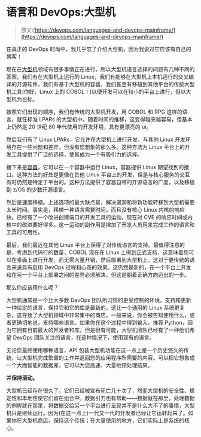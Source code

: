 # 语言和 DevOps:大型机

> 原文:[https://devops.com/languages-and-devops-mainframe/](https://devops.com/languages-and-devops-mainframe/)

在真正的 DevOps 时尚中，我几乎忘了介绍大型机，因为我说过它应该有自己的博客！

现在在[大型机](https://devops.com/?s=mainframe)领域有很多事情正在进行，所以大型机语言选择的问题有几种不同的答案。我们有在大型机上运行的 Linux，我们有能够在大型机上本机运行的交叉编译的开源软件，我们有基于大型机的容器，我们甚至有移植到其他平台的传统大型机工具(你好，Linux 上的 COBOL！)以便开发可以在较小的平台上进行，但以大型机为目标。

按照它们出现的顺序，我们有传统的大型机开发，用 COBOL 和 RPG 这样的语言，就在标准 LPARs 的大型机中。随着时间的推移，这变得越来越容易，但基本上仍然是 20 世纪 80 年代使用的开发环境，具有更漂亮的 ui。

然后我们有了 Linux LPARs，它允许在大型机上进行开发。与其他 Linux 开发环境存在一些问题和差异，但没有您想象的那么多。这种方法为 Linux 平台上的开发工具提供了广泛的选择，使其成为一个有吸引力的选择。

接下来是[容器](https://containerjournal.com/?s=containers)，它可以在一个容器中运行 Linux，容器提供 Linux 期望找到的接口。这种方法的好处是更像在其他 Linux 平台上的开发，但是与核心服务的交互有时仍然是特定于平台的。这种方法提供了容器自带的开源语言的广度，以及移植到 z/OS 的少数开源语言。

然后是速度移植。上述选项的最大缺点是，解决漏洞和将新功能转移到大型机需要太长时间。事实是，移植一种语言需要时间，而且没有核心 Linux 内核的响应快。已经有了一个改进创建端口的开发工具的运动，现在对 CVE 的响应时间或内核中的改进要好得多。这一运动的副作用是增加了开发人员用来完成工作的语言和工具的可用性。

最后，我们最近在其他 Linux 平台上获得了对传统语言的支持。最值得注意的是，考虑到代码行的数量，COBOL 现在在 Linux 上得到正式支持，这意味着您可以在桌面上进行开发，而无需大量开销，然后部署到大型机上。这对于更传统的语言来说具有启用 DevOps 过程和心态的效果。这仍然是新的，在一个平台上开发和在另一个平台上部署之间的差异必须解决，但这是朝着正确方向迈出的一步。

那么你应该用什么呢？

大型机通常是一个比大多数 DevOps 团队所习惯的更受控制的环境。支持和更新一种给定的语言，保持它和它的库是最新的，这比一个通用的 Linux 系统更复杂，这导致了大型机领域中非常集中的商店。一般来说，你会被告知使用什么，或者更确切地说，支持哪些语言。如果你在这个过程中得到输入，推荐 Python，因为它拥有目前最大的开发者和库。但是很有可能，大型机团队已经有了一种他们希望 DevOps 团队关注的语言，在这种情况下，使用现有的语言。

无论您最终使用哪种语言，API 包装大型机功能在这一点上是一个历史悠久的传统，让大型机完成繁重的工作并返回您的应用程序所需要的内容。可以把它想象成一个大而智能的数据库，它可以为您高速、大量地预处理结果。

**并保持滚动。**

大型机已经存在很久了。它们已经被宣布死亡几十次了，然而大型机的安全性、稳定性和本地性使它们留在组合中。数据引力也有帮助——数据就在那里，处理数据的例程就在那里，将数据交给另一个平台进行呈现并不是什么大不了的事情，大型机只是继续运行。因为(在这一点上)一代又一代的开发者已经让它运转起来了。如果你在大型机商店，保持这个传统；在大量使用的地方，它们实际上是系统的核心。